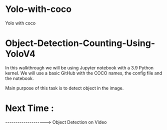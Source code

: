 # Yolo-with-coco
Yolo with coco
# Object-Detection-Counting-Using-YoloV4

In this walkthrough we will be using Jupyter notebook with a 3.9 Python kernel. We will use a basic GitHub with the COCO names, the config file and the notebook. 

Main purpose of this task is to detect object in the image.

# Next Time :
--------------------> Object Detection on Video
